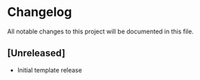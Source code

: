 # Changelog

All notable changes to this project will be documented in this file.

## [Unreleased]

- Initial template release

